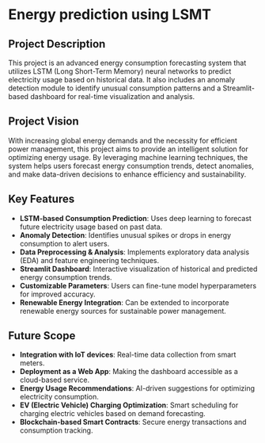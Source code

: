 # Energy prediction using LSMT


## Project Description
This project is an advanced energy consumption forecasting system that utilizes LSTM (Long Short-Term Memory) neural networks to predict electricity usage based on historical data. It also includes an anomaly detection module to identify unusual consumption patterns and a Streamlit-based dashboard for real-time visualization and analysis.

## Project Vision
With increasing global energy demands and the necessity for efficient power management, this project aims to provide an intelligent solution for optimizing energy usage. By leveraging machine learning techniques, the system helps users forecast energy consumption trends, detect anomalies, and make data-driven decisions to enhance efficiency and sustainability.

## Key Features
- **LSTM-based Consumption Prediction**: Uses deep learning to forecast future electricity usage based on past data.
- **Anomaly Detection**: Identifies unusual spikes or drops in energy consumption to alert users.
- **Data Preprocessing & Analysis**: Implements exploratory data analysis (EDA) and feature engineering techniques.
- **Streamlit Dashboard**: Interactive visualization of historical and predicted energy consumption trends.
- **Customizable Parameters**: Users can fine-tune model hyperparameters for improved accuracy.
- **Renewable Energy Integration**: Can be extended to incorporate renewable energy sources for sustainable power management.

## Future Scope
- **Integration with IoT devices**: Real-time data collection from smart meters.
- **Deployment as a Web App**: Making the dashboard accessible as a cloud-based service.
- **Energy Usage Recommendations**: AI-driven suggestions for optimizing electricity consumption.
- **EV (Electric Vehicle) Charging Optimization**: Smart scheduling for charging electric vehicles based on demand forecasting.
- **Blockchain-based Smart Contracts**: Secure energy transactions and consumption tracking.



